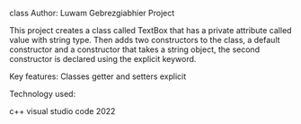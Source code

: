 class
Author: Luwam Gebrezgiabhier
Project

This project creates a class called TextBox that has a private attribute called value with string type. Then adds two constructors to the class, a default constructor and a constructor that takes a string object, the second constructor is  declared using the explicit keyword.

Key features:
Classes
getter and setters
explicit

Technology used:

c++
visual studio code 2022
